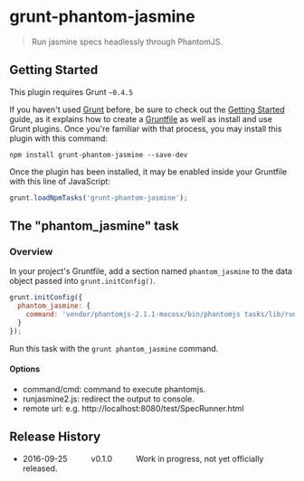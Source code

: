 # grunt-phantom-jasmine

> Run jasmine specs headlessly through PhantomJS.

## Getting Started
This plugin requires Grunt `~0.4.5`

If you haven't used [Grunt](http://gruntjs.com/) before, be sure to check out the [Getting Started](http://gruntjs.com/getting-started) guide, as it explains how to create a [Gruntfile](http://gruntjs.com/sample-gruntfile) as well as install and use Grunt plugins. Once you're familiar with that process, you may install this plugin with this command:

```shell
npm install grunt-phantom-jasmine --save-dev
```

Once the plugin has been installed, it may be enabled inside your Gruntfile with this line of JavaScript:

```js
grunt.loadNpmTasks('grunt-phantom-jasmine');
```

## The "phantom_jasmine" task

### Overview
In your project's Gruntfile, add a section named `phantom_jasmine` to the data object passed into `grunt.initConfig()`.

```js
grunt.initConfig({
  phantom_jasmine: {
    command: 'vendor/phantomjs-2.1.1-macosx/bin/phantomjs tasks/lib/runjasmine2.js remote url'
  }
});
```

Run this task with the `grunt phantom_jasmine` command.

#### Options
* command/cmd: command to execute phantomjs.
* runjasmine2.js: redirect the output to console.
* remote url: e.g. http://localhost:8080/test/SpecRunner.html

## Release History
* 2016-09-25   v0.1.0   Work in progress, not yet officially released.
